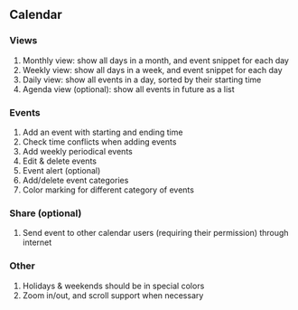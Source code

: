 ## Calendar

### Views
  1. Monthly view: show all days in a month, and event snippet for each day
  2. Weekly view: show all days in a week, and event snippet for each day
  3. Daily view: show all events in a day, sorted by their starting time
  4. Agenda view (optional): show all events in future as a list

### Events
  1. Add an event with starting and ending time
  2. Check time conflicts when adding events
  3. Add weekly periodical events
  4. Edit & delete events
  5. Event alert (optional)
  6. Add/delete event categories
  7. Color marking for different category of events

### Share (optional)
  1. Send event to other calendar users (requiring their permission) through internet

### Other
  1. Holidays & weekends should be in special colors
  2. Zoom in/out, and scroll support when necessary
